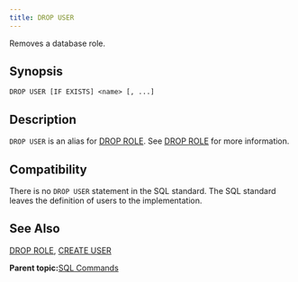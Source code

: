 ```yaml
---
title: DROP USER 
---
```


Removes a database role.

## <a id="section2"></a>Synopsis 

``` {#sql_command_synopsis}
DROP USER [IF EXISTS] <name> [, ...]
```

## <a id="section3"></a>Description 

`DROP USER` is an alias for [DROP ROLE](DROP_ROLE.html). See [DROP ROLE](DROP_ROLE.html) for more information.

## <a id="section5"></a>Compatibility 

There is no `DROP USER` statement in the SQL standard. The SQL standard leaves the definition of users to the implementation.

## <a id="section6"></a>See Also 

[DROP ROLE](DROP_ROLE.html), [CREATE USER](CREATE_USER.html)

**Parent topic:**[SQL Commands](../sql_commands/sql_ref.html)

